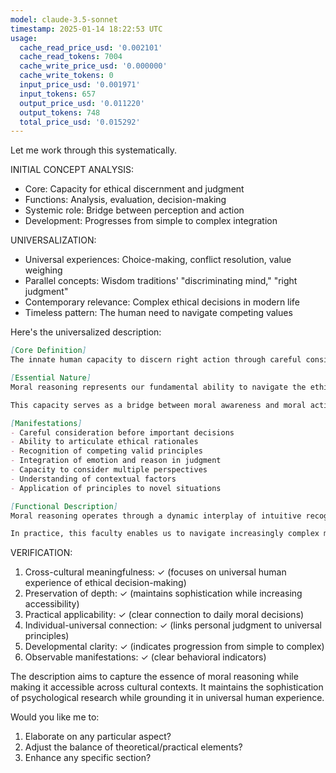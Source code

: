 ```yaml
---
model: claude-3.5-sonnet
timestamp: 2025-01-14 18:22:53 UTC
usage:
  cache_read_price_usd: '0.002101'
  cache_read_tokens: 7004
  cache_write_price_usd: '0.000000'
  cache_write_tokens: 0
  input_price_usd: '0.001971'
  input_tokens: 657
  output_price_usd: '0.011220'
  output_tokens: 748
  total_price_usd: '0.015292'
---
```


Let me work through this systematically.

INITIAL CONCEPT ANALYSIS:
- Core: Capacity for ethical discernment and judgment
- Functions: Analysis, evaluation, decision-making
- Systemic role: Bridge between perception and action
- Development: Progresses from simple to complex integration

UNIVERSALIZATION:
- Universal experiences: Choice-making, conflict resolution, value weighing
- Parallel concepts: Wisdom traditions' "discriminating mind," "right judgment"
- Contemporary relevance: Complex ethical decisions in modern life
- Timeless pattern: The human need to navigate competing values

Here's the universalized description:

```markdown
[Core Definition]
The innate human capacity to discern right action through careful consideration of situations, values, and consequences. It enables us to weigh competing principles, understand complex ethical situations, and arrive at well-founded moral conclusions that guide behavior.

[Essential Nature]
Moral reasoning represents our fundamental ability to navigate the ethical dimension of human experience. It operates as an integrative faculty that combines emotional intuition, rational analysis, and experiential wisdom to illuminate right action. Unlike simple rule-following or pure emotional reaction, it enables us to understand nuanced situations, weigh various factors, and reach considered judgments that account for both universal principles and specific contexts.

This capacity serves as a bridge between moral awareness and moral action, transforming raw ethical intuitions and learned principles into practical wisdom. It develops through experience, reflection, and conscious cultivation, becoming increasingly sophisticated in its ability to handle complexity while remaining grounded in fundamental human values.

[Manifestations]
- Careful consideration before important decisions
- Ability to articulate ethical rationales
- Recognition of competing valid principles
- Integration of emotion and reason in judgment
- Capacity to consider multiple perspectives
- Understanding of contextual factors
- Application of principles to novel situations

[Functional Description]
Moral reasoning operates through a dynamic interplay of intuitive recognition and deliberate reflection. When faced with ethical challenges, it draws upon both immediate moral intuitions and deeper analytical capabilities, integrating emotional intelligence with rational consideration. This process involves recognizing relevant factors, weighing various considerations, and synthesizing insights into coherent judgment.

In practice, this faculty enables us to navigate increasingly complex moral landscapes while maintaining connection to fundamental values. It manifests in the ability to make difficult decisions thoughtfully, explain ethical choices clearly, and maintain consistency in moral behavior while adapting to new situations. Through regular exercise, it develops greater sophistication while remaining anchored in basic human moral intuitions.
```

VERIFICATION:
1. Cross-cultural meaningfulness: ✓ (focuses on universal human experience of ethical decision-making)
2. Preservation of depth: ✓ (maintains sophistication while increasing accessibility)
3. Practical applicability: ✓ (clear connection to daily moral decisions)
4. Individual-universal connection: ✓ (links personal judgment to universal principles)
5. Developmental clarity: ✓ (indicates progression from simple to complex)
6. Observable manifestations: ✓ (clear behavioral indicators)

The description aims to capture the essence of moral reasoning while making it accessible across cultural contexts. It maintains the sophistication of psychological research while grounding it in universal human experience.

Would you like me to:
1. Elaborate on any particular aspect?
2. Adjust the balance of theoretical/practical elements?
3. Enhance any specific section?